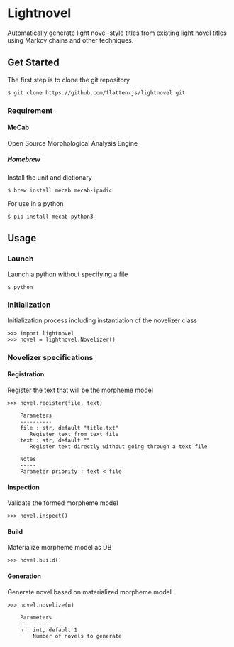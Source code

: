# Lightnovel

Automatically generate light novel-style titles from existing light novel titles using Markov chains and other techniques.

## Get Started
The first step is to clone the git repository
```
$ git clone https://github.com/flatten-js/lightnovel.git
```

### Requirement

#### MeCab
Open Source Morphological Analysis Engine

##### Homebrew

Install the unit and dictionary
```
$ brew install mecab mecab-ipadic
```

For use in a python
```
$ pip install mecab-python3
```

## Usage

### Launch
Launch a python without specifying a file
```
$ python
```

### Initialization
Initialization process including instantiation of the novelizer class
```
>>> import lightnovel
>>> novel = lightnovel.Novelizer()
```

### Novelizer specifications

#### Registration
Register the text that will be the morpheme model
```
>>> novel.register(file, text)

    Parameters
    ----------
    file : str, default "title.txt"
       Register text from text file
    text : str, default ""
       Register text directly without going through a text file

    Notes
    -----
    Parameter priority : text < file
```

#### Inspection
Validate the formed morpheme model
```
>>> novel.inspect()
```

#### Build
Materialize morpheme model as DB
```
>>> novel.build()
```

#### Generation
Generate novel based on materialized morpheme model
```
>>> novel.novelize(n)

    Parameters
    ----------
    n : int, default 1
        Number of novels to generate
```
